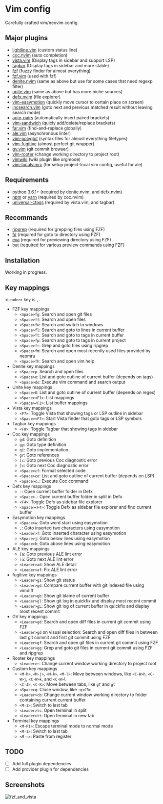 # Vim config

Carefully crafted vim/neovim config.

## Major plugins

* [lightline.vim](https://github.com/itchyny/lightline.vim) (custom status line)
* [coc.nvim](https://github.com/neoclide/coc.nvim) (auto completion)
* [vista.vim](https://github.com/liuchengxu/vista.vim) (Display tags in sidebar and support LSP)
* [tagbar](https://github.com/majutsushi/tagbar) (Display tags in sidebar and more stable)
* [fzf](https://github.com/junegunn/fzf) (fuzzy finder for almost everything)
* [fzf.vim](https://github.com/junegunn/fzf.vim) (used with fzf)
* [denite.nvim](https://github.com/Shougo/denite.nvim) (same as above but use for some cases that need regexp filter)
* [unite.vim](https://github.com/Shougo/unite.vim) (same as above but has more niche sources)
* [defx.nvim](https://github.com/Shougo/defx.nvim) (file explorer)
* [vim-easymotion](https://github.com/easymotion/vim-easymotion) (quickly move cursor to certain place on screen)
* [incsearch.vim](https://github.com/haya14busa/incsearch.vim) (goto next and previous matched result without leaving search mode)
* [auto-pairs](https://github.com/jiangmiao/auto-pairs) (automatically insert paired brackets)
* [vim-sandwich](https://github.com/machakann/vim-sandwich) (quicly add/delete/replace brackets)
* [far.vim](https://github.com/brooth/far.vim) (find-and-replace globally)
* [ale.vim](https://github.com/w0rp/ale) (asynchronous linter)
* [vim-polyglot](https://github.com/sheerun/vim-polyglot) (syntax files for almost everything filetypes)
* [vim-fugitive](https://github.com/tpope/vim-fugitive) (almost perfect git wrapper)
* [gv.vim](https://github.com/junegunn/gv.vim) (git commit browser)
* [vim-rooter](https://github.com/airblade/vim-rooter) (change working directory to project root)
* [vimwiki](https://github.com/vimwiki/vimwiki) (wiki plugin like orgmode)
* [vim-localvimrc](https://github.com/embear/vim-localvimrc) (for setup project-local vim config, useful for ale)

## Requirements

* [python](https://www.python.org/) 3.6.1+ (required by denite.nvim, and defx.nvim)
* [npm](https://www.npmjs.com/) or [yarn](https://yarnpkg.com) (required by coc.nvim)
* [universal-ctags](https://github.com/universal-ctags/ctags) (required by vista.vim, and tagbar)

## Recommands

* [ripgrep](https://github.com/BurntSushi/ripgrep) (required for grepping files using FZF)
* [fd](https://github.com/sharkdp/fd) (required for goto to directory using FZF)
* [exa](https://github.com/ogham/exa) (required for previewing directory using FZF)
* [bat](https://github.com/sharkdp/bat) (required for various preview commands using FZF)

## Installation

Working in progress.

## Key mappings

`<Leader>` key is `,`.

* FZF key mappings
    * `<Space>fg`: Search and open git files
    * `<Space>ff`: Search and open files
    * `<Space>fw`: Search and switch to windows
    * `<Space>fl`: Search and goto to lines in current buffer
    * `<Space>ft`: Search and goto to tags in current buffer
    * `<Space>fp`: Search and goto to tags in current project
    * `<Space>fr`: Grep and goto files using ripgrep
    * `<Space>fm`: Search and open most recently used files provided by neomru
    * `<Space>fh`: Search and open vim help
* Denite key mappings
    * `<Space>p`: Search and open files
    * `<Space>o`: List and goto outline of current buffer (depends on tags)
    * `<Space>do`: Execute vim command and search output
* Unite key mappings
    * `<Space>O`: List and goto outline of current buffer (depends on regex)
    * `<Space><F1>`: List mappings
    * `<Space><F2>`: List buffer mappings
* Vista key mappings
    * `<F7>`: Toggle Vista that showing tags or LSP outline in sidebar
    * `<Space><F7>`: Start Vista finder that goto tags or LSP symbols
* Tagbar key mappings
    * `<F8>`: Toggle Tagbar that showing tags in sidebar
* Coc key mappings
    * `gd`: Goto definition
    * `gy`: Goto type definition
    * `gi`: Goto implementation
    * `gr`: Goto references
    * `[c`: Goto previous Coc diagnostic error
    * `]c`: Goto next Coc diagnostic error
    * `<Space>cf`: Format selected code
    * `<Space>co`: List and goto outline of current buffer (depends on LSP)
    * `<Space>c;`: Execute Coc command
* Defx key mappings
    * `-`: Open current buffer folder in Defx
    * `<Space>-`: Open current buffer folder in split in Defx
    * `<F4>`: Toggle Defx as sidebar file explorer
    * `<Space><F4>`: Toggle Defx as sidebar file explorer and find current buffer
* Easymotion key mappings
    * `<Space>w`: Goto word start using easymotion
    * `;`: Goto inserted two characters using easymotion
    * `<Leader>f`: Goto inserted character using easymotion
    * `<Space>j`: Goto below lines using easymotion
    * `<Space>k`: Goto above lines using easymotion
* ALE key mappings
    * `[a`: Goto previous ALE lint error
    * `]a`: Goto next ALE lint error
    * `<Leader>ad`: Show ALE detail
    * `<Leader>af`: Fix ALE lint error
* fugitive key mappings
    * `<Leader>gs`: Show git status
    * `<Leader>gd`: Compare current buffer with git indexed file using vimdiff
    * `<Leader>gb`: Show git blame of current buffer
    * `<Leader>gl`: Show git log in quickfix and display most recent commit
    * `<Leader>gL`: Show git log of current buffer in quickfix and display most recent commit
* GV key mappings
    * `<Leader>gd`: Search and open diff files in current git commit using FZF
    * `<Leader>gd` on visual selection: Search and open diff files in between last git commit and first git commit using FZF
    * `<Leader>gf`: Search and open git files in current git commit using FZF
    * `<Leader>gg`: Grep and goto git files in current git commit using FZF and ripgrep
* Rooter key mappings
    * `<Leader>r`: Change current window working directory to project root
* Custom key mappings
    * `<M-h>`, `<M-j>`, `<M-k>`, `<M-l>`: Move between windows, like `<C-W>h`, `<C-W>j`, `<C-W>k`, and `<C-W>l`
    * `<C-J>`, `<C-K>`: Move between tabs, like `gT` and `gt`
    * `<Space>q`: Close window, like `:q<CR>`
    * `<Leader>cb`: Change current window working directory to folder containing current current buffer
    * `<M-1>`: Switch to last tab
    * `<Leader>ts`: Open terminal in split
    * `<Leader>tt`: Open terminal in new tab
* Terminal key mappings
    * `<M-F1>`: Escape terminal mode to normal mode
    * `<M-1>`: Switch to last tab
    * `<M-r>`: Paste from register

## TODO

* [ ] Add full plugin dependencies
* [ ] Add provider plugin for dependencies

## Screenshots

![fzf_and_vista](https://user-images.githubusercontent.com/1523214/75095594-8e2c1180-55d1-11ea-8370-dd8bde86170d.png)
